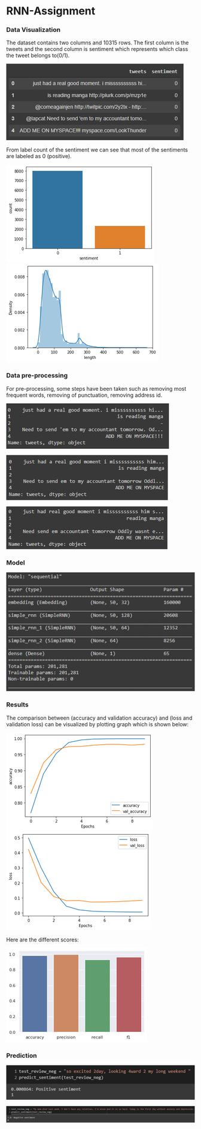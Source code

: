 # RNN-Assignment
### **Data Visualization**

The dataset contains two columns and 10315 rows. The first column is the tweets and the second column is
sentiment which represents which class the tweet belongs to(0/1).

![](assets/sample_data.png)

From label count of the sentiment we can see that most of the sentiments are labeled as 0 (positive).

![](assets/label_count.png) ![](assets/density.png)

### **Data pre-processing**

For pre-processing, some steps have been taken such as removing most frequent words, removing of punctuation,
removing address id.

![](assets/address_id_removal.png)

![](assets/punctuation_removal.png)

![](assets/frequent_words_removal.png)


### **Model**

![](assets/model.png)

### **Results**

The comparison between (accuracy and validation accuracy) and (loss and validation loss) can be visualized
by plotting graph which is shown below:

![](assets/accuracy.png) ![](assets/loss.png)

Here are the different scores:

![](assets/scores.png)

### **Prediction**

![](assets/pos_pred.png)

![](assets/neg_pred.png)